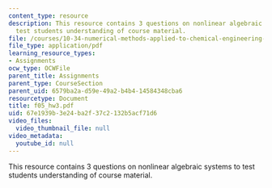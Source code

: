 ```yaml
---
content_type: resource
description: This resource contains 3 questions on nonlinear algebraic systems to
  test students understanding of course material.
file: /courses/10-34-numerical-methods-applied-to-chemical-engineering-fall-2005/67e1939b3e24ba2f37c2132b5acf71d6_f05_hw3.pdf
file_type: application/pdf
learning_resource_types:
- Assignments
ocw_type: OCWFile
parent_title: Assignments
parent_type: CourseSection
parent_uid: 6579ba2a-d59e-49a2-b4b4-14584348cba6
resourcetype: Document
title: f05_hw3.pdf
uid: 67e1939b-3e24-ba2f-37c2-132b5acf71d6
video_files:
  video_thumbnail_file: null
video_metadata:
  youtube_id: null
---
```

This resource contains 3 questions on nonlinear algebraic systems to test students understanding of course material.

